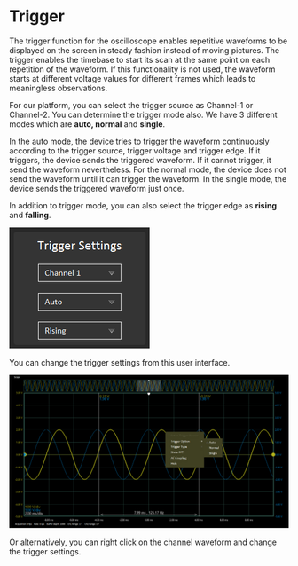 # Trigger

The trigger function for the oscilloscope enables repetitive waveforms to be displayed on the screen in steady fashion instead of moving pictures. The trigger enables the timebase to start its scan at the same point on each repetition of the waveform. If this functionality is not used, the waveform starts at different voltage values for different frames which leads to meaningless observations.

For our platform, you can select the trigger source as Channel-1 or Channel-2. You can determine the trigger mode also. We have 3 different modes which are **auto, normal** and **single**.   
  
In the auto mode, the device tries to trigger the waveform continuously according to the trigger source, trigger voltage and trigger edge. If it triggers, the device sends the triggered waveform. If it cannot trigger, it send the waveform nevertheless. For the normal mode, the device does not send the waveform until it can trigger the waveform. In the single mode, the device sends the triggered waveform just once.   
  
In addition to trigger mode, you can also select the trigger edge as **rising** and **falling**. 

![](../../../../../.gitbook/assets/image%20%282%29.png)

You can change the trigger settings from this user interface. 

![](../../../../../.gitbook/assets/image%20%2840%29.png)

Or alternatively, you can right click on the channel waveform and change the trigger settings.

